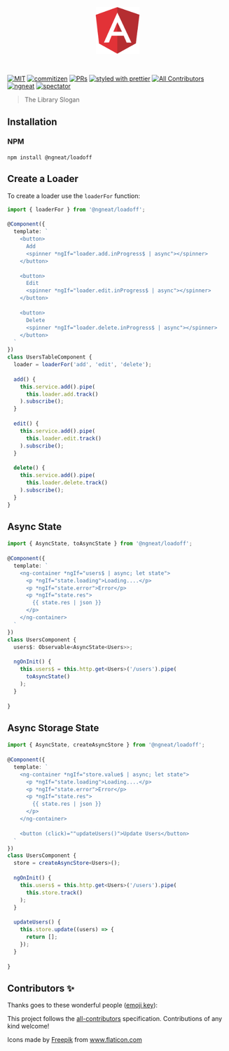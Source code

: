 <p align="center">
 <img width="20%" height="20%" src="./logo.svg">
</p>

<br />

[![MIT](https://img.shields.io/packagist/l/doctrine/orm.svg?style=flat-square)]()
[![commitizen](https://img.shields.io/badge/commitizen-friendly-brightgreen.svg?style=flat-square)]()
[![PRs](https://img.shields.io/badge/PRs-welcome-brightgreen.svg?style=flat-square)]()
[![styled with prettier](https://img.shields.io/badge/styled_with-prettier-ff69b4.svg?style=flat-square)](https://github.com/prettier/prettier)
[![All Contributors](https://img.shields.io/badge/all_contributors-0-orange.svg?style=flat-square)](#contributors-)
[![ngneat](https://img.shields.io/badge/@-ngneat-383636?style=flat-square&labelColor=8f68d4)](https://github.com/ngneat/)
[![spectator](https://img.shields.io/badge/tested%20with-spectator-2196F3.svg?style=flat-square)]()

> The Library Slogan

## Installation

### NPM

`npm install @ngneat/loadoff`

## Create a Loader

To create a loader use the `loaderFor` function:

```ts
import { loaderFor } from '@ngneat/loadoff';

@Component({
  template: `
    <button>
      Add
      <spinner *ngIf="loader.add.inProgress$ | async"></spinner>
    </button>
    
    <button>
      Edit 
      <spinner *ngIf="loader.edit.inProgress$ | async"></spinner>
    </button>
    
    <button>
      Delete 
      <spinner *ngIf="loader.delete.inProgress$ | async"></spinner>
    </button>
  `
})
class UsersTableComponent {
  loader = loaderFor('add', 'edit', 'delete');

  add() {
    this.service.add().pipe(
      this.loader.add.track()
    ).subscribe();
  }

  edit() {
    this.service.add().pipe(
      this.loader.edit.track()
    ).subscribe();
  }

  delete() {
    this.service.add().pipe(
      this.loader.delete.track()
    ).subscribe();
  }
}
```

## Async State

```ts
import { AsyncState, toAsyncState } from '@ngneat/loadoff';

@Component({
  template: `
    <ng-container *ngIf="users$ | async; let state">
      <p *ngIf="state.loading">Loading....</p>
      <p *ngIf="state.error">Error</p>
      <p *ngIf="state.res">
        {{ state.res | json }}
      </p>
    </ng-container>
  `
})
class UsersComponent {
  users$: Observable<AsyncState<Users>>;

  ngOnInit() {
    this.users$ = this.http.get<Users>('/users').pipe(
      toAsyncState()
    );
  }

}

```

## Async Storage State
```ts
import { AsyncState, createAsyncStore } from '@ngneat/loadoff';

@Component({
  template: `
    <ng-container *ngIf="store.value$ | async; let state">
      <p *ngIf="state.loading">Loading....</p>
      <p *ngIf="state.error">Error</p>
      <p *ngIf="state.res">
        {{ state.res | json }}
      </p>
    </ng-container>
    
    <button (click)=""updateUsers()">Update Users</button>
  `
})
class UsersComponent {
  store = createAsyncStore<Users>();

  ngOnInit() {
    this.users$ = this.http.get<Users>('/users').pipe(
      this.store.track()
    );
  }
  
  updateUsers() {
    this.store.update((users) => {
      return [];
    });
  }

}

```

## Contributors ✨

Thanks goes to these wonderful people ([emoji key](https://allcontributors.org/docs/en/emoji-key)):

<!-- ALL-CONTRIBUTORS-LIST:START - Do not remove or modify this section -->
<!-- prettier-ignore-start -->
<!-- markdownlint-disable -->
<!-- markdownlint-enable -->
<!-- prettier-ignore-end -->

<!-- ALL-CONTRIBUTORS-LIST:END -->

This project follows the [all-contributors](https://github.com/all-contributors/all-contributors) specification.
Contributions of any kind welcome!

<div>Icons made by <a href="http://www.freepik.com/" title="Freepik">Freepik</a> from <a href="https://www.flaticon.com/" title="Flaticon">www.flaticon.com</a></div>
